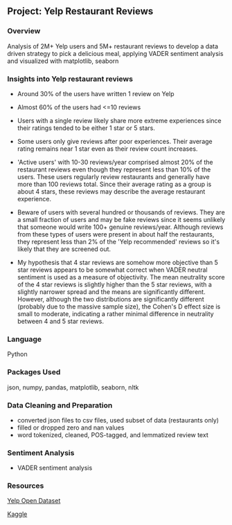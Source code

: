 
## Project: Yelp Restaurant Reviews

### Overview
Analysis of 2M+ Yelp users and 5M+ restaurant reviews to develop a data driven strategy to pick a delicious meal, applying VADER sentiment analysis and visualized with matplotlib, seaborn

### Insights into Yelp restaurant reviews
- Around 30% of the users have written 1 review on Yelp
- Almost 60% of the users had <=10 reviews
- Users with a single review likely share more extreme experiences since their ratings tended to be either 1 star or 5 stars.
- Some users only give reviews after poor experiences. Their average rating remains near 1 star even as their review count increases.
- 'Active users' with 10-30 reviews/year comprised almost 20% of the restaurant reviews even though they represent less than 10% of the users. These users regularly review restaurants and generally have more than 100 reviews total. Since their average rating as a group is about 4 stars, these reviews may describe the average restaurant experience.
- Beware of users with several hundred or thousands of reviews. They are a small fraction of users and may be fake reviews since it seems unlikely that someone would write 100+ genuine reviews/year. Although reviews from these types of users were present in about half the restaurants, they represent less than 2% of the 'Yelp recommended' reviews so it's likely that they are screened out.

- My hypothesis that 4 star reviews are somehow more objective than 5 star reviews appears to be somewhat correct when VADER neutral sentiment is used as a measure of objectivity. The mean neutrality score of the 4 star reviews is slightly higher than the 5 star reviews, with a slightly narrower spread and the means are significantly different. However, although the two distributions are significantly different (probably due to the massive sample size), the Cohen's D effect size is small to moderate, indicating a rather minimal difference in neutrality between 4 and 5 star reviews.

### Language
Python

### Packages Used
json, numpy, pandas, matplotlib, seaborn, nltk

### Data Cleaning and Preparation
- converted json files to csv files, used subset of data (restaurants only)
- filled or dropped zero and nan values
- word tokenized, cleaned, POS-tagged, and lemmatized review text

### Sentiment Analysis
- VADER sentiment analysis	

### Resources
[Yelp Open Dataset](https://www.yelp.com/dataset)

[Kaggle](https://www.kaggle.com/)
